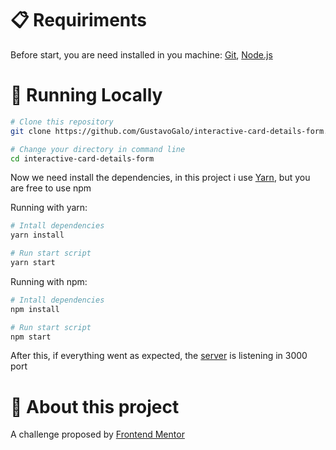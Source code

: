 # 📋 Requiriments

Before start, you are need installed in you machine: [Git](https://git-scm.com), [Node.js](https://nodejs.org/en/)

# 🎲 Running Locally

```bash
# Clone this repository
git clone https://github.com/GustavoGalo/interactive-card-details-form.git

# Change your directory in command line
cd interactive-card-details-form
```

Now we need install the dependencies, in this project i use [Yarn](https://yarnpkg.com/), but you are free to use npm

Running with yarn:

```bash
# Intall dependencies
yarn install

# Run start script
yarn start
```

Running with npm:

```bash
# Intall dependencies
npm install

# Run start script
npm start
```

After this, if everything went as expected, the [server](http://localhost:3000) is listening in 3000 port

# 📖 About this project

A challenge proposed by [Frontend Mentor](https://www.frontendmentor.io/challenges/interactive-card-details-form-XpS8cKZDWw)
